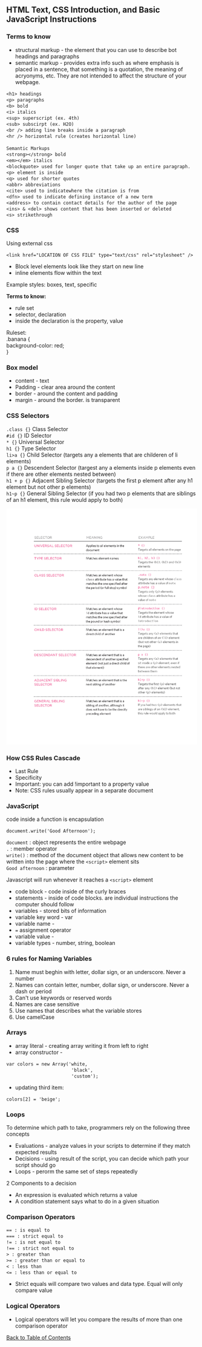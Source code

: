 ## HTML Text, CSS Introduction, and Basic JavaScript Instructions

### Terms to know 

- structural markup - the element that you can use to describe bot headings and paragraphs
- semantic markup - provides extra info such as where emphasis is placed in a sentence, that something is a quotation, the meaning of acryonyms, etc. They are not intended to affect the structure of your webpage.

```
<h1> headings
<p> paragraphs
<b> bold
<i> italics
<sup> superscript (ex. 4th)
<sub> subscirpt (ex. H2O)
<br /> adding line breaks inside a paragraph
<hr /> horizontal rule (creates horizontal line)

Semantic Markups
<strong></strong> bold
<em></em> italics
<blockquote> used for longer quote that take up an entire paragraph. <p> element is inside
<q> used for shorter quotes
<abbr> abbreviations
<cite> used to indicatewhere the citation is from
<dfn> used to indicate defining instance of a new term
<address> to contain contact details for the author of the page
<ins> & <del> shows content that has been inserted or deleted
<s> strikethrough
```

### CSS 

Using external css
```
<link href="LOCATION OF CSS FILE" type="text/css" rel="stylesheet" />
```

- Block level elements look like they start on new line
- inline elements flow within the text

Example styles: boxes, text, specific

**Terms to know:** 
- rule set
- selector, declaration
- inside the declaration is the property, value

Ruleset:  
.banana {  
      background-color: red;  
}
 
### Box model
- content - text
- Padding - clear area around the content
- border - around the content and padding
- margin - around the border. is transparent

### CSS Selectors

`.class {}` Class Selector    
`#id {}` ID Selector    
`* {}` Universal Selector   
`h1 {}` Type Selector   
`li>a {}` Child Selector (targets any a elements that are childeren of li elements)  
`p a {}` Descendent Selector (targest any a elements inside p elements even if there are other elements nested between)  
`h1 + p {}` Adjacent Sibling Selector (targets the first p element after any h1 element but not other p elements)  
`h1~p {}` General Sibling Selector (if you had two p elements that are siblings of an h1 element, this rule would apply to both)  

![CSS Selectors](/images/cssSelector.jpg)

### How CSS Rules Cascade

- Last Rule
- Specificity
- Important: you can add !important to a property value 
- Note: CSS rules usually appear in a separate document

### JavaScript

code inside a function is encapsulation  

```
document.write('Good Afternoon');
```
`document` : object represents the entire webpage  
`.` :  member operator  
`write()` : method of the document object  that allows new content to be written into the page where the `<script>` element sits  
`Good afternoon` : parameter

Javascript will run whenever it reaches a `<script>` element


- code block - code inside of the curly braces
- statements - inside of code blocks. are individual instructions the computer should follow
- variables - stored bits of information
- variable key word - var
- variable name -  
- ` = ` assignment operator
- variable value - 
- variable types - number, string, boolean

### 6 rules for Naming Variables

1. Name must beghin with letter, dollar sign, or an underscore. Never a number
1. Names can contain letter, number, dollar sign, or underscore. Never a dash or period
1. Can't use keywords or reserved words
1. Names are case sensitive
1. Use names that describes what the variable stores
1. Use camelCase

### Arrays

- array literal - creating array writing it from left to right
- array constructor - 
```
var colors = new Array('white,
                        'black',
                        'custom');
```
- updating third item:
```
colors[2] = 'beige';
```
 
### Loops

To determine which path to take, programmers rely on the following three concepts
- Evaluations - analyze values in your scripts to determine if they match expected results
- Decisions - using result of the script, you can decide which path your script should go
- Loops - perorm the same set of steps repeatedly

2 Components to a decision
- An expression is evaluated which returns a value
- A condition statement says what to do in a given situation


### Comparison Operators

```
== : is equal to
=== : strict equal to
!= : is not equal to
!== : strict not equal to
> : greater than
>= : greater than or equal to
< : less than
<= : less than or equal to
```
- Strict equals will compare two values and data type. Equal will only compare value

### Logical Operators

- Logical operators will let you compare the results of more than one comparison operator


[Back to Table of Contents](https://davees987.github.io/reading-notes)